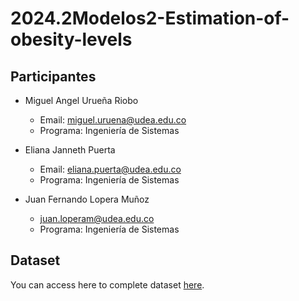 # 2024.2Modelos2-Estimation-of-obesity-levels

## Participantes

- Miguel Angel Urueña Riobo
  - Email: miguel.uruena@udea.edu.co
  - Programa: Ingeniería de Sistemas
 
- Eliana Janneth Puerta
  - Email: eliana.puerta@udea.edu.co
  - Programa: Ingeniería de Sistemas
    
- Juan Fernando Lopera Muñoz
  - juan.loperam@udea.edu.co
  - Programa: Ingeniería de Sistemas
  
## Dataset

You can access here to complete dataset [here](https://archive.ics.uci.edu/dataset/544/estimation+of+obesity+levels+based+on+eating+habits+and+physical+condition).
